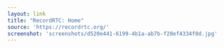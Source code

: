 ```yaml
---
layout: link
title: "RecordRTC: Home"
source: 'https://recordrtc.org/'
screenshot: 'screenshots/d520e441-6199-4b1a-ab7b-f20ef4334f0d.jpg'
---
```


